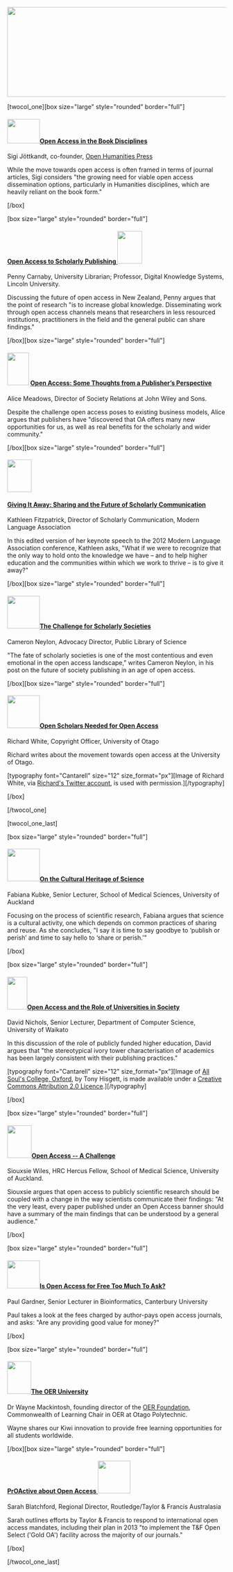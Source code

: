 <html><body><p style="text-align:center;"><a href="http://creativecommons.org.nz/wp-content/uploads/2012/10/OA-WEEK-HEADER.jpg"><img class="wp-image-2175" title="OA WEEK HEADER" src="http://creativecommons.org.nz/wp-content/uploads/2012/10/OA-WEEK-HEADER.jpg" alt="" width="1018" height="207"></a></p>

<p style="text-align:left;">[twocol_one][box size="large" style="rounded" border="full"]</p>



<h4><a href="http://creativecommons.org.nz/wp-content/uploads/2012/10/Sigi-photo.jpg"><img class="alignleft  wp-image-2406" title="Sigi photo" src="http://creativecommons.org.nz/wp-content/uploads/2012/10/Sigi-photo.jpg" alt="" width="75" height="56"></a><a href="http://creativecommons.org.nz/2012/10/open-access-in-the-book-disciplines/" target="_blank">Open Access in the Book Disciplines</a></h4>

Sigi Jöttkandt, co-founder, <a href="http://openhumanitiespress.org/" target="_blank">Open Humanities Press</a>



While the move towards open access is often framed in terms of journal articles, Sigi considers "the growing need for viable open access dissemination options, particularly in Humanities disciplines, which are heavily reliant on the book form."

<p style="text-align:left;">[/box]</p>

[box size="large" style="rounded" border="full"]

<h4><a href="http://creativecommons.org.nz/2012/10/open-access-to-scholarly-publishing/" target="_blank">Open Access to Scholarly Publishing </a><strong><a href="http://creativecommons.org.nz/wp-content/uploads/2012/10/Penny.Carnaby.jpg"><img class="alignleft  wp-image-2409" title="Penny.Carnaby" src="http://creativecommons.org.nz/wp-content/uploads/2012/10/Penny.Carnaby.jpg" alt="" width="56.25" height="75"></a></strong></h4>

Penny Carnaby, University Librarian; Professor, Digital Knowledge Systems, Lincoln University.



Discussing the future of open access in New Zealand, Penny argues that the point of research "is to increase global knowledge. Disseminating work through open access channels means that researchers in less resourced institutions, practitioners in the field and the general public can share findings."



[/box][box size="large" style="rounded" border="full"]

<h4><strong><a href="http://creativecommons.org.nz/wp-content/uploads/2012/10/alice-pic-berlin.jpg"><img class="alignleft  wp-image-2475" title="alice pic berlin" src="http://creativecommons.org.nz/wp-content/uploads/2012/10/alice-pic-berlin-97x150.jpg" alt="" width="50" height="75"></a></strong> <a href="http://creativecommons.org.nz/2012/10/open-access-some-thoughts-from-a-publishers-perspective-2/" target="_blank">Open Access: Some Thoughts from a Publisher’s Perspective</a></h4>

Alice Meadows, Director of Society Relations at John Wiley and Sons.



Despite the challenge open access poses to existing business models, Alice argues that publishers have "discovered that OA offers many new opportunities for us, as well as real benefits for the scholarly and wider community."



[/box][box size="large" style="rounded" border="full"]

<h4><a href="http://creativecommons.org.nz/wp-content/uploads/2012/10/K-Fitzpatrick.jpg"><img class="alignleft  wp-image-2412" title="K Fitzpatrick" src="http://creativecommons.org.nz/wp-content/uploads/2012/10/K-Fitzpatrick.jpg" alt="" width="56.25" height="75"></a></h4>

<h4><a href="http://creativecommons.org.nz/2012/10/giving-it-away-sharing-and-the-future-of-scholarly-communication/" target="_blank">Giving It Away: Sharing and the Future of Scholarly Communication</a></h4>

Kathleen Fitzpatrick, Director of Scholarly Communication, Modern Language Association



In this edited version of her keynote speech to the 2012 Modern Language Association conference, Kathleen asks, "What if we were to recognize that the only way to hold onto the knowledge we have – and to help higher education and the communities within which we work to thrive – is to give it away?"



[/box][box size="large" style="rounded" border="full"]

<h4><a href="http://creativecommons.org.nz/wp-content/uploads/2012/10/Neylon.jpg"><img class="alignleft  wp-image-2415" title="Neylon" src="http://creativecommons.org.nz/wp-content/uploads/2012/10/Neylon-150x146.jpg" alt="" width="75" height="75"></a><a href="http://creativecommons.org.nz/2012/10/the-challenge-for-scholarly-societies/" target="_blank">The Challenge for Scholarly Societies</a></h4>

Cameron Neylon, Advocacy Director, Public Library of Science



"The fate of scholarly societies is one of the most contentious and even emotional in the open access landscape," writes Cameron Neylon, in his post on the future of society publishing in an age of open access.



[/box][box size="large" style="rounded" border="full"]

<h4><a href="http://creativecommons.org.nz/wp-content/uploads/2012/10/Richard_by_Catriona_McKillop_reasonably_small.jpg"><img class="alignleft  wp-image-2858" title="Richard_by_Catriona_McKillop_reasonably_small" src="http://creativecommons.org.nz/wp-content/uploads/2012/10/Richard_by_Catriona_McKillop_reasonably_small.jpg" alt="" width="75" height="75"></a><a href="http://creativecommons.org.nz/2012/10/open-scholars-needed-for-open-access/" target="_blank">Open Scholars Needed for Open Access</a></h4>

Richard White, Copyright Officer, University of Otago



Richard writes about the movement towards open access at the University of Otago.



[typography font="Cantarell" size="12" size_format="px"][Image of Richard White, via <a href="https://twitter.com/rkawhite" target="_blank">Richard's Twitter account</a>, is used with permission.][/typography]



[/box]



[/twocol_one]



[twocol_one_last]



[box size="large" style="rounded" border="full"]

<h4><a href="http://creativecommons.org.nz/wp-content/uploads/2012/10/gravatar.jpg"><img class="alignleft  wp-image-2769" title="gravatar" src="http://creativecommons.org.nz/wp-content/uploads/2012/10/gravatar-150x150.jpg" alt="" width="75" height="75"></a><a href="http://creativecommons.org.nz/2012/10/on-the-cultural-heritage-of-science/" target="_blank">On the Cultural Heritage of Science</a></h4>

Fabiana Kubke, Senior Lecturer, School of Medical Sciences, University of Auckland



Focusing on the process of scientific research, Fabiana argues that science is a cultural activity, one which depends on common practices of sharing and reuse. As she concludes, "I say it is time to say goodbye to ‘publish or perish’ and time to say hello to ‘share or perish.'"



[/box]



[box size="large" style="rounded" border="full"]

<h4><a href="http://creativecommons.org.nz/wp-content/uploads/2012/10/All_Souls_College_Oxford_5647145915.jpg"><img class="alignleft  wp-image-2417" title="All_Souls_College_Oxford_(5647145915)" src="http://creativecommons.org.nz/wp-content/uploads/2012/10/All_Souls_College_Oxford_5647145915-101x150.jpg" alt="" width="46" height="75"></a><a href="http://creativecommons.org.nz/2012/10/open-access-and-the-role-of-universities-in-society/" target="_blank">Open Access and the Role of Universities in Society</a></h4>

David Nichols, Senior Lecturer, Department of Computer Science, University of Waikato



In this discussion of the role of publicly funded higher education, David argues that "the stereotypical ivory tower characterisation of academics has been largely consistent with their publishing practices."



[typography font="Cantarell" size="12" size_format="px"][Image of <a href="http://commons.wikimedia.org/wiki/File%3AAll_Souls_College_Oxford_(5647145915).jpg" target="_blank">All Soul's College, Oxford</a>, by Tony Hisgett, is made available under a <a href="http://creativecommons.org/licenses/by/2.0" target="_blank">Creative Commons Attribution 2.0 Licence</a>.][/typography]



[/box]



[box size="large" style="rounded" border="full"]

<h4><a href="http://creativecommons.org.nz/wp-content/uploads/2012/10/WilesS_2010.jpg"><img class="alignleft  wp-image-2640" title="WilesS_2010" src="http://creativecommons.org.nz/wp-content/uploads/2012/10/WilesS_2010-101x150.jpg" alt="" width="56.25" height="75"></a><a href="http://creativecommons.org.nz/2012/10/open-access-a-challenge-2/" target="_blank">Open Access -- A Challenge</a></h4>

Siouxsie Wiles, HRC Hercus Fellow, School of Medical Science, University of Auckland.



Siouxsie argues that open access to publicly scientific research should be coupled with a change in the way scientists communicate their findings: "At the very least, every paper published under an Open Access banner should have a summary of the main findings that can be understood by a general audience."



[/box]



[box size="large" style="rounded" border="full"]

<h4><a href="http://creativecommons.org.nz/wp-content/uploads/2012/10/PGardner_photo.jpg"><img class="wp-image-2856 alignleft" title="PGardner_photo" src="http://creativecommons.org.nz/wp-content/uploads/2012/10/PGardner_photo-150x128.jpg" alt="" width="75" height="64"></a><a href="http://creativecommons.org.nz/2012/10/is-open-access-for-free-too-much-to-ask/" target="_blank">Is Open Access for Free Too Much To Ask?</a><strong></strong><strong></strong><strong></strong><a href="http://creativecommons.org.nz/2012/10/is-open-access%E2%80%A6oo-much-to-ask" target="_blank"><strong>

</strong></a></h4>

<strong></strong>Paul Gardner, Senior Lecturer in Bioinformatics, Canterbury University



Paul takes a look at the fees charged by author-pays open access journals, and asks: "Are any providing good value for money?"



[/box]



[box size="large" style="rounded" border="full"]

<h4><a href="http://creativecommons.org.nz/wp-content/uploads/2012/10/200px-Wayne_Mackintosh_Yale_2010.jpg"><img class="alignleft  wp-image-2420" title="200px-Wayne_Mackintosh_Yale_2010" src="http://creativecommons.org.nz/wp-content/uploads/2012/10/200px-Wayne_Mackintosh_Yale_2010-110x150.jpg" alt="" width="55" height="75"></a><a href="http://creativecommons.org.nz/2012/10/the-oer-university/" target="_blank">The OER University</a></h4>

Dr Wayne Mackintosh, founding director of the <a href="http://www.oeruniversity.org" target="_blank">OER Foundation</a>, Commonwealth of Learning Chair in OER at Otago Polytechnic.



Wayne shares our Kiwi innovation to provide free learning opportunities for all students worldwide.



[/box][box size="large" style="rounded" border="full"]

<h4><a href="http://creativecommons.org.nz/2012/10/proactive-about-open-access/" target="_blank">PrOActive about Open Access </a><strong><a href="http://creativecommons.org.nz/wp-content/uploads/2012/10/TF-logo-square1.gif"><img class="alignleft  wp-image-2436" title="T&amp;F logo square" src="http://creativecommons.org.nz/wp-content/uploads/2012/10/TF-logo-square1-150x150.gif" alt="" width="75" height="75"></a></strong></h4>

Sarah Blatchford, Regional Director, Routledge/Taylor &amp; Francis Australasia



Sarah outlines efforts by Taylor &amp; Francis to respond to international open access mandates, including their plan in 2013 "to implement the T&amp;F Open Select ('Gold OA') facility across the majority of our journals."



[/box]



[/twocol_one_last]</body></html>